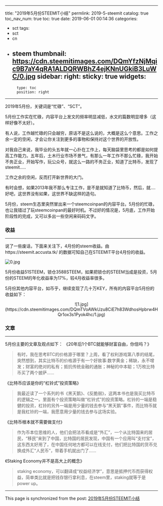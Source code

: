 
---
title: "2019年5月份STEEMIT小结"
permlink: 2019-5-steemit
catalog: true
toc_nav_num: true
toc: true
date: 2019-06-01 00:14:36
categories:
- sct
tags:
- sct
- cn
- steem
thumbnail: https://cdn.steemitimages.com/DQmYfzNjMqic9B7aY4qRA1ALDQRWBhZ4ejKNnUGkiB3LuWC/0.jpg
sidebar:
    right:
        sticky: true
widgets:
    -
        type: toc
        position: right
---


2019年5月份，关键词是“忙碌”、“SCT”。

5月份工作实在忙碌，内容平台上发文的频率明显减低，水文的篇数明显增多（这样好像不太好）。

有人说，工作越忙碌的只会越穷，原话不是这么说的，大概是这么个意思。工作之余一定的空闲，才会让你关注到更多的事物和保持对这个世界的开放性。

对我自己来说，我毕业的头五年就一心扑在工作上，每天脑袋里思考的都是如何提高工作能力。五年后，土木行业市场不景气，有那么一年工作不那么忙碌，我开始不务正业，开始写作，玩公众号，就这么一路的不务正业，知道了比特币，发现了steemit.....

工作之余的空闲，反而打开新世界的大门。

有时会想，如果2013年我不那么专注工作，是不是就知道了比特币，然后，就....好吧，这世界没有如果，这世界不缺这样的造句。

5月份，steem生态里突然冒出来一个steemcoinpan的内容平台。5月份的忙碌，也让我错过了玩steemcoinpan的最好时机。不过好的情况是，5月底，工作开始阶段性的完成，又可以多出一些空闲来码码文字。



### 收益
---

说了一些废话，下面来关注下，4月份的steem收益。由https://steemit.accusta.tk/ 的数据可知自己在STEEMIT平台4月份的收益。

![0.jpg](https://cdn.steemitimages.com/DQmYfzNjMqic9B7aY4qRA1ALDQRWBhZ4ejKNnUGkiB3LuWC/0.jpg)

5月份收益51STEEM，锁仓3588STEEM，如果把锁仓的STEEM当成是投资，5月份的STEEM的年化收益率为17%，较4月收益率很多。

5月份其他内容平台，如币乎，继续变现了几十万KEY，所有的内容平台5月份的收益如下：
<center>![1.jpg](https://cdn.steemitimages.com/DQmTVoAWkUzu8CiE7h83WdhosHpbrw4HQr1ox3s1Pyok4hc/1.jpg)</center>


### 文章
---


5月份主要的文章及观点如下：
《20年后1个BTC就能够财富自由，你信吗？》
>有时，我在思考BTC的价格源于哪里？上周，看了权利游戏第八季的结尾，突然想到，其实比特币的价格源于有一个好故事:数字黄金；稀缺，永不增发；财富的绝对的私有；抵抗传统金融的通胀；神秘的中本聪；1万枚比特币买了两个披萨......

《比特币应该是你的“杠铃式”投资策略》
>我最近读了一个系列的书《黑天鹅》、《反脆弱》，这两本书也是我买比特币的逻辑之一。里面有个投资策略叫做“杠铃式”的投资策略。杠铃的一端是稳健的投资，杠铃的另外一端是用少量的钱去参与“黑天鹅”事件，而比特币就是我杠铃的一端，我愿意用少量的钱去参与这场实验。

《比特币根本就不需要做支付》
>作为币本位思维的人，他们会把法币看成是“外汇”，一个从比特国来的居民，“移民”来到了中国，比特国的居民发现，中国有一个应用叫“支付宝”，这东西太好用了，在中国任何地方都可以在线支付，他们把比特国的货币兑换成外汇“人民币”，带着手机就出门了......

《Staking Economy并不是高大上的概念》
>staking economy，可以翻译成“权益经济学”，意思是抵押代币而获得权益，简单类比就是把钱存银行拿利息，在steem里，staking就等于是power up。

- - -

This page is synchronized from the post: [2019年5月份STEEMIT小结](https://steemit.com/@yellowbird/2019-5-steemit)
